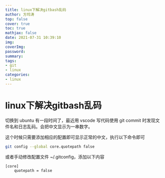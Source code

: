 ```yaml
---
title: linux下解决gitbash乱码
author: 方玲涛
top: false
cover: true
toc: true
mathjax: false
date: 2021-07-31 10:39:10
img:
coverImg:
password:
summary:
tags:
- git
- linux
categories:
- linux
---
```


# linux下解决gitbash乱码

切换到 ubuntu 有一段时间了，最近用 vscode 写代码使用 git commit 时发现文件名和日志乱码。会把中文显示为一串数字。

这个时候只需要添加相应的配置即可显示正常的中文，执行以下命令即可
```bash
git config --global core.quotepath false
```
或者手动修改配置文件 ~/.gitconfig，添加以下内容
```bash
[core]
    quotepath = false
```
